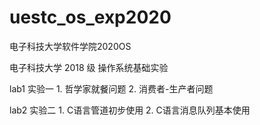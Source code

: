 # uestc_os_exp2020
电子科技大学软件学院2020OS

电子科技大学 2018 级 操作系统基础实验

lab1 实验一
    1. 哲学家就餐问题
    2. 消费者-生产者问题

lab2 实验二
    1. C语言管道初步使用
    2. C语言消息队列基本使用

